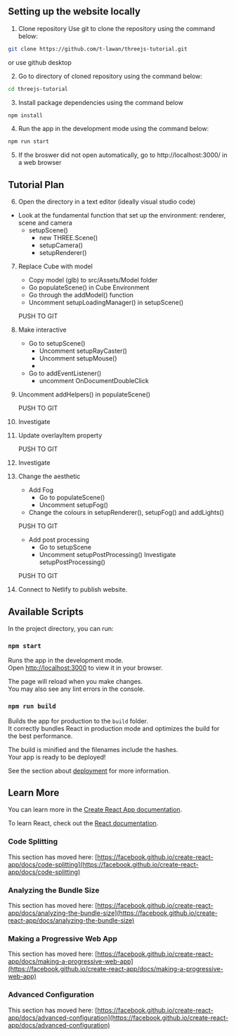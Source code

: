 ## Setting up the website locally

1. Clone repository
Use git to clone the repository using the command below:

```bash
git clone https://github.com/t-lawan/threejs-tutorial.git
```
or use github desktop

2. Go to directory of cloned repository using the command below:
```bash
cd threejs-tutorial
```

3. Install package dependencies using the command below

```bash
npm install
```
4. Run the app in the development mode using the command below:

```bash
npm run start
```

5. If the broswer did not open automatically, go to http://localhost:3000/ in a web browser

## Tutorial Plan

6. Open the directory in a text editor (ideally visual studio code)

- Look at the fundamental function that set up the environment: renderer, scene and camera
  - setupScene()
    - new THREE.Scene()
    - setupCamera()
    - setupRenderer()

7. Replace Cube with model
    - Copy model (glb) to src/Assets/Model folder
    - Go populateScene() in Cube Environment
    - Go through the addModel() function
    - Uncomment setupLoadingManager() in setupScene()

    PUSH TO GIT

8. Make interactive
    - Go to setupScene()
        - Uncomment setupRayCaster()
        - Uncomment setupMouse()
        - 
    - Go to addEventListener()
        - uncomment OnDocumentDoubleClick
9. Uncomment addHelpers() in populateScene()

    PUSH TO GIT
10. Investigate <Overlay />

11. Update overlayItem property

    PUSH TO GIT
12. Investigate <Overlay />

13. Change the aesthetic
    - Add Fog 
        - Go to populateScene()
        - Uncomment setupFog()
    - Change the colours in setupRenderer(), setupFog() and addLights()

    PUSH TO GIT


    - Add post processing 
        - Go to setupScene 
        - Uncomment setupPostProcessing()
        Investigate setupPostProcessing()

    PUSH TO GIT
    
14. Connect to Netlify to publish website.


## Available Scripts

In the project directory, you can run:

### `npm start`

Runs the app in the development mode.\
Open [http://localhost:3000](http://localhost:3000) to view it in your browser.

The page will reload when you make changes.\
You may also see any lint errors in the console.


### `npm run build`

Builds the app for production to the `build` folder.\
It correctly bundles React in production mode and optimizes the build for the best performance.

The build is minified and the filenames include the hashes.\
Your app is ready to be deployed!

See the section about [deployment](https://facebook.github.io/create-react-app/docs/deployment) for more information.

## Learn More

You can learn more in the [Create React App documentation](https://facebook.github.io/create-react-app/docs/getting-started).

To learn React, check out the [React documentation](https://reactjs.org/).

### Code Splitting

This section has moved here: [https://facebook.github.io/create-react-app/docs/code-splitting](https://facebook.github.io/create-react-app/docs/code-splitting)

### Analyzing the Bundle Size

This section has moved here: [https://facebook.github.io/create-react-app/docs/analyzing-the-bundle-size](https://facebook.github.io/create-react-app/docs/analyzing-the-bundle-size)

### Making a Progressive Web App

This section has moved here: [https://facebook.github.io/create-react-app/docs/making-a-progressive-web-app](https://facebook.github.io/create-react-app/docs/making-a-progressive-web-app)

### Advanced Configuration

This section has moved here: [https://facebook.github.io/create-react-app/docs/advanced-configuration](https://facebook.github.io/create-react-app/docs/advanced-configuration)


